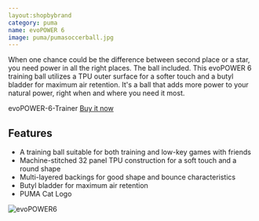 ```yaml
---
layout:shopbybrand
category: puma
name: evoPOWER 6
image: puma/pumasoccerball.jpg
---
```


When one chance could be the difference between second place or a star, you need power in all the right places. The ball included. This evoPOWER 6 training ball utilizes a TPU outer surface for a softer touch and a butyl bladder for maximum air retention. It's a ball that adds more power to your natural power, right when and where you need it most.

evoPOWER-6-Trainer [Buy it now](http://www.shop.puma.ca/evoPOWER-6-Trainer-MS-Soccer-Ball/pna082231,en_CA,pd.html&q=soccer%20ball#!srule%3Dprice-desc%26i%3D5%26color%3D02%26sz%3D30%26start%3D0)

## Features

- A training ball suitable for both training and low-key games with friends
- Machine-stitched 32 panel TPU construction for a soft touch and a round shape
- Multi-layered backings for good shape and bounce characteristics
- Butyl bladder for maximum air retention
- PUMA Cat Logo

![evoPOWER6](http://pumaecom.scene7.com/is/image/PUMAECOM/082231_02_PNA?$PUMA_NA_listing$)